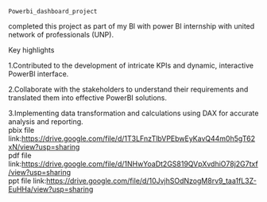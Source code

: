     Powerbi_dashboard_project

completed this project as part of my Bl with power BI internship with united network of professionals (UNP).

Key highlights

1.Contributed to the development of intricate KPIs and dynamic, interactive PowerBl interface.

2.Collaborate with the stakeholders to understand their requirements and translated them into effective PowerBI solutions.

3.Implementing data transformation and calculations using DAX for accurate analysis and reporting.  
pbix file link:https://drive.google.com/file/d/1T3LFnzTlbVPEbwEyKavQ44m0h5gT62xN/view?usp=sharing    
pdf file link:https://drive.google.com/file/d/1NHwYoaDt2GS819QVpXvdhiO78j2G7txf/view?usp=sharing   
ppt file link:https://drive.google.com/file/d/10JvjhSOdNzogM8rv9_taa1fL3Z-EuHHa/view?usp=sharing
